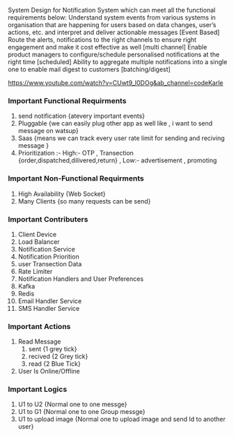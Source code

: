 System Design for Notification System which can meet all the functional requirements below:
Understand system events from various systems in organisation that are happening for users based on data changes, user’s actions, etc. and interpret and deliver actionable messages [Event Based]
Route the alerts, notifications to the right channels to ensure right engagement and make it cost effective as well [multi channel]
Enable product managers to configure/schedule personalised notifications at the right time [scheduled]
Ability to aggregate multiple notifications into a single one to enable mail digest to customers [batching/digest]


https://www.youtube.com/watch?v=CUwt9_l0DOg&ab_channel=codeKarle


### Important Functional Requirments
1. send notification {atevery important events}
2. Pluggable {we can easily plug other app as well like , i want to send message on watsup}
3. Saas {means we can track every user rate limit for sending and reciving message }
4. Prioritization :- High:- OTP , Transection {order,dispatched,dilivered,return} , Low:- advertisement , promoting 

### Important Non-Functional Requirments
1. High Availability {Web Socket}
2. Many Clients {so many requests can be send}

### Important Contributers
1. Client Device
3. Load Balancer 
4. Notification Service 
5. Notification Priorition  
6. user Transection Data 
7. Rate Limiter 
8. Notification Handlers and User Preferences 
9. Kafka 
10. Redis 
11. Email Handler Service 
12. SMS Handler Service 


### Important Actions
1. Read Message 
   1. sent {1 grey tick}
   2. recived {2 Grey tick}
   3. read {2 Blue Tick}
2. User Is Online/Offline 

### Important Logics
1. U1 to U2 {Normal one to one messge}
2. U1 to G1 {Normal one to one Group messge}
2. U1 to upload image {Normal one to upload image and send Id to another user}

